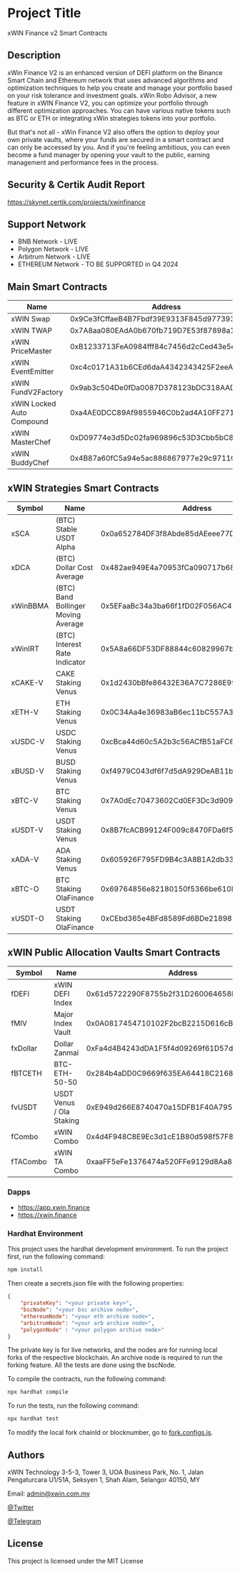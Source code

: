 # Project Title

xWIN Finance v2 Smart Contracts

## Description

xWin Finance V2 is an enhanced version of DEFI platform on the Binance Smart Chain and Ethereum network that uses advanced algorithms and optimization techniques to help you create and manage your portfolio based on your risk tolerance and investment goals. xWin Robo Advisor, a new feature in xWIN Finance V2, you can optimize your portfolio through different optimization approaches. You can have various native tokens such as BTC or ETH or integrating xWin strategies tokens into your portfolio.

But that's not all - xWin Finance V2 also offers the option to deploy your own private vaults, where your funds are secured in a smart contract and can only be accessed by you. And if you're feeling ambitious, you can even become a fund manager by opening your vault to the public, earning management and performance fees in the process.

## Security & Certik Audit Report

https://skynet.certik.com/projects/xwinfinance

## Support Network
* BNB Network - LIVE
* Polygon Network - LIVE
* Arbitrum Network - LIVE
* ETHEREUM Network - TO BE SUPPORTED in Q4 2024

## Main Smart Contracts

Name  | Address
------------- | -------------
xWIN Swap  | 0x9Ce3fCffaeB4B7Fbdf39E9313F845d977393D8d1
xWIN TWAP  | 0x7A8aa080EAdA0b670fb719D7E53f87898a1299Ac
xWIN PriceMaster  | 0xB1233713FeA0984fff84c7456d2cCed43e5e48E2
xWIN EventEmitter  | 0xc4c0171A31b6CEd6daA4342343425F2eeA703cc6
xWIN FundV2Factory  | 0x9ab3c504De0fDa0087D378123bDC318AADbC60a0
xWIN Locked Auto Compound  | 0xa4AE0DCC89Af9855946C0b2ad4A10FF27125a9Fc
xWIN MasterChef  | 0xD09774e3d5Dc02fa969896c53D3Cbb5bC8900A60
xWIN BuddyChef  | 0x4B87a60fC5a94e5ac886867977e29c9711C2E903



## xWIN Strategies Smart Contracts

Symbol  | Name  | Address
------------- | ------------- | -------------
xSCA|   (BTC) Stable USDT Alpha | 0x0a652784DF3f8Abde85dAEeee77D1EA97f5c5B24
xDCA|   (BTC) Dollar Cost Average | 0x482ae949E4a70953fCa090717b68359b73b8602a
xWinBBMA| (BTC) Band Bollinger Moving Average | 0x5EFaaBc34a3ba66f1fD02F056AC457AeBaF57D55
xWinIRT| (BTC) Interest Rate Indicator | 0x5A8a66DF53DF88844c60829967b88d00eD208E08
xCAKE-V| CAKE Staking Venus | 0x1d2430bBfe86432E36A7C7286E99f78546F23De9
xETH-V| ETH Staking Venus | 0x0C34Aa4e36983aB6ec11bC557A3B8cF79A7a9Ae7
xUSDC-V| USDC Staking Venus | 0xcBca44d60c5A2b3c56ACfB51aFC66Ea04b8a2742
xBUSD-V| BUSD Staking Venus | 0xf4979C043df6f7d5dA929DeAB11b220A82886395
xBTC-V| BTC Staking Venus | 0x7A0dEc70473602Cd0EF3Dc3d909b6Dc3FA42116C
xUSDT-V| USDT Staking Venus | 0x8B7fcACB99124F009c8470FDa6f5fcF60277BDB2
xADA-V| ADA Staking Venus | 0x605926F795FD9B4c3A8B1A2db33cBE01c66bA83f
xBTC-O| BTC Staking OlaFinance | 0x69764856e82180150f5366be610E40c2f812d7D6
xUSDT-O| USDT Staking OlaFinance | 0xCEbd365e4BFd8589Fd6BDe21898DB35a8095f956
    

## xWIN Public Allocation Vaults Smart Contracts

Symbol  | Name  | Address
------------- | ------------- | -------------
fDEFI|  xWIN DEFI Index | 0x61d5722290F8755b2f31D260064658D6Ad837F37
fMIV|  Major Index Vault | 0x0A0817454710102F2bcB2215D616cBe3aFf495e5
fxDollar|  Dollar Zanmai | 0xFa4d4B4243dDA1F5f4d09269f61D57d02470635C
fBTCETH|  BTC-ETH-50-50 | 0x284b4aDD0C9669f635EA64418C216821c45D0B48
fvUSDT|  USDT Venus / Ola Staking | 0xE949d266E8740470a15DFB1F40A795b5a2b63f02
fCombo|  xWIN Combo | 0x4d4F948C8E9Ec3d1cE1B80d598f57F8c75c64e4a
fTACombo|  xWIN TA Combo | 0xaaFF5eFe1376474a520FFe9129d8Aa8d7422AAbe

### Dapps

* https://app.xwin.finance
* https://xwin.finance


### Hardhat Environment

This project uses the hardhat development environment. To run the project first, run the following command:

```bash
npm install
```

Then create a secrets.json file with the following properties:

```json
{
    "privateKey": "<your private key>",
    "bscNode": "<your bsc archive node>",
    "ethereumNode": "<your eth archive node>",
    "arbitrumNode": "<your arb archive node>",
    "polygonNode" : "<your polygon archive node>"
}
```

The private key is for live networks, and the nodes are for running local forks of the respective blockchain. An archive node is required to run the forking feature. All the tests are done using the bscNode.

To compile the contracts, run the following command:

```bash
npx hardhat compile
```

To run the tests, run the following command:

```bash
npx hardhat test
```

To modify the local fork chainId or blocknumber, go to [fork.configs.js](fork.configs.js).

## Authors

xWIN Technology 
3-5-3, Tower 3, UOA Business Park, No. 1, Jalan Pengaturcara U1/51A, Seksyen 1, Shah Alam, Selangor 40150, MY

Email: admin@xwin.com.my

[@Twitter](https://twitter.com/xwinfinance)

[@Telegram](https://www.t.me/xwinfinance)


## License

This project is licensed under the MIT License


